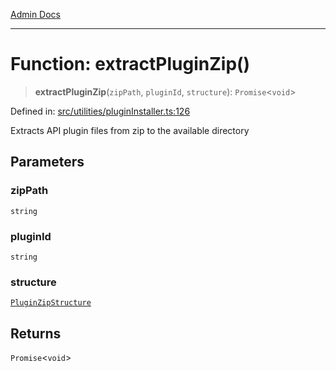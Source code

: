[Admin Docs](/)

***

# Function: extractPluginZip()

> **extractPluginZip**(`zipPath`, `pluginId`, `structure`): `Promise`\<`void`\>

Defined in: [src/utilities/pluginInstaller.ts:126](https://github.com/Sourya07/talawa-api/blob/583d62db9438de398bb9012a4a2617e2cb268b08/src/utilities/pluginInstaller.ts#L126)

Extracts API plugin files from zip to the available directory

## Parameters

### zipPath

`string`

### pluginId

`string`

### structure

[`PluginZipStructure`](../interfaces/PluginZipStructure.md)

## Returns

`Promise`\<`void`\>
